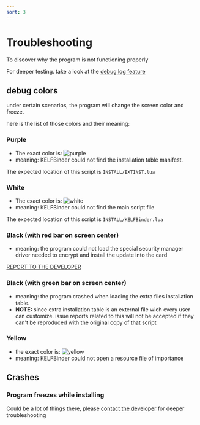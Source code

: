 ```yaml
---
sort: 3
---
```


# Troubleshooting
To discover why the program is not functioning properly

For deeper testing. take a look at the [debug log feature](./option_files.md#txtlogopt)

## debug colors
under certain scenarios, the program will change the screen color and freeze.

here is the list of those colors and their meaning:

### Purple
- The exact color is: ![purple](https://img.shields.io/badge/%20-%20-800080)
- meaning: KELFBinder could not find the installation table manifest.

The expected location of this script is `INSTALL/EXTINST.lua`

### White
- The exact color is: ![white](https://img.shields.io/badge/%20%20%20%20%20%20-%20%20%20%20%20-ffffff)
- meaning: KELFBinder could not find the main script file

The expected location of this script is `INSTALL/KELFBinder.lua`

### Black (with red bar on screen center)
- meaning: the program could not load the special security manager driver needed to encrypt and install the update into the card


<a href="https://github.com/israpps/KELFBinder/issues" class="link-mktg arrow-target-mktg link-emphasis-mktg text-semibold f3-mktg">REPORT TO THE DEVELOPER</a>


### Black (with green bar on screen center)
- meaning: the program crashed when loading the extra files installation table.
- __NOTE:__ since extra installation table is an external file wich every user can customize. issue reports related to this will not be accepted if they can't be reproduced with the original copy of that script

### Yellow
- the exact color is: ![yellow](https://img.shields.io/badge/%20%20%20%20%20%20-%20%20%20%20%20-ffff00)
- meaning: KELFBinder could not open a resource file of importance

## Crashes

### Program freezes while installing
Could be a lot of things there, please [contact the developer](https://github.com/israpps/KELFBinder/issues) for deeper troubleshooting
